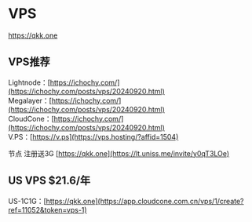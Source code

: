 # VPS
https://qkk.one

## VPS推荐  
Lightnode：[https://ichochy.com/](https://ichochy.com/posts/vps/20240920.html)   
Megalayer：[https://ichochy.com/](https://ichochy.com/posts/vps/20240920.html)   
CloudCone：[https://ichochy.com/](https://ichochy.com/posts/vps/20240920.html)    
V.PS：[https://v.ps](https://vps.hosting/?affid=1504)  

节点 注册送3G
[https://qkk.one](https://lt.uniss.me/invite/y0qT3LOe)

## US VPS $21.6/年
US-1C1G：[https://qkk.one](https://app.cloudcone.com.cn/vps/1/create?ref=11052&token=vps-1)